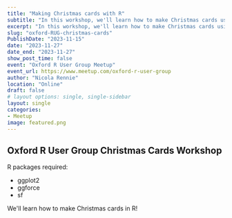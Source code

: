 ```yaml
---
title: "Making Christmas cards with R"
subtitle: "In this workshop, we'll learn how to make Christmas cards using {ggplot2}, {ggforce}, and {sf} in R. You'll also learn how to send them with R!"
excerpt: "In this workshop, we'll learn how to make Christmas cards using {ggplot2}, {ggforce}, and {sf} in R. You'll also learn how to send them with R!"
slug: "oxford-RUG-christmas-cards"
PublishDate: "2023-11-15"
date: "2023-11-27"
date_end: "2023-11-27"
show_post_time: false
event: "Oxford R User Group Meetup"
event_url: https://www.meetup.com/oxford-r-user-group
author: "Nicola Rennie"
location: "Online"
draft: false
# layout options: single, single-sidebar
layout: single
categories:
- Meetup
image: featured.png
---
```


## Oxford R User Group Christmas Cards Workshop

R packages required:

* ggplot2
* ggforce
* sf

We'll learn how to make Christmas cards in R!
